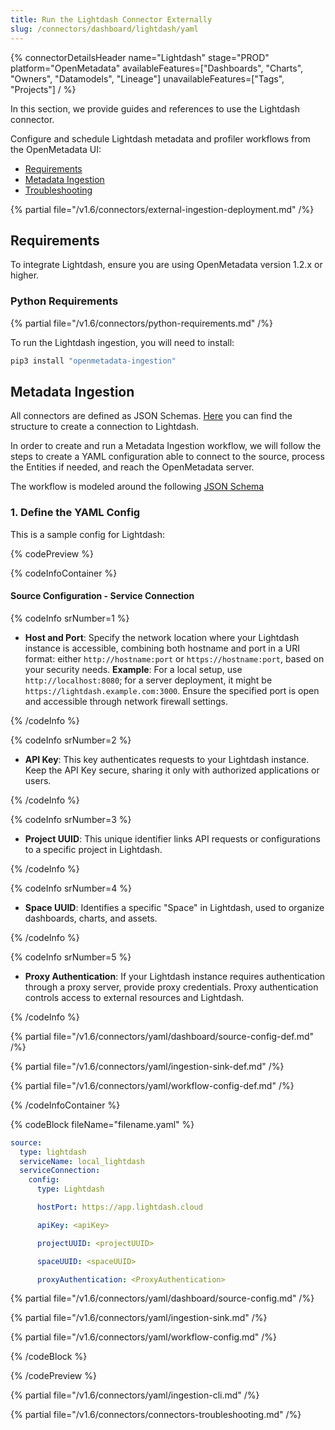 ```yaml
---
title: Run the Lightdash Connector Externally
slug: /connectors/dashboard/lightdash/yaml
---
```


{% connectorDetailsHeader
  name="Lightdash"
  stage="PROD"
  platform="OpenMetadata"
  availableFeatures=["Dashboards", "Charts", "Owners", "Datamodels", "Lineage"]
  unavailableFeatures=["Tags", "Projects"]
/ %}

In this section, we provide guides and references to use the Lightdash connector.

Configure and schedule Lightdash metadata and profiler workflows from the OpenMetadata UI:

- [Requirements](#requirements)
- [Metadata Ingestion](#metadata-ingestion)
- [Troubleshooting](#troubleshooting)

{% partial file="/v1.6/connectors/external-ingestion-deployment.md" /%}

## Requirements

To integrate Lightdash, ensure you are using OpenMetadata version 1.2.x or higher.

### Python Requirements

{% partial file="/v1.6/connectors/python-requirements.md" /%}

To run the Lightdash ingestion, you will need to install:

```bash
pip3 install "openmetadata-ingestion"
```

## Metadata Ingestion

All connectors are defined as JSON Schemas. 
[Here](https://github.com/open-metadata/OpenMetadata/blob/main/openmetadata-spec/src/main/resources/json/schema/entity/services/connections/dashboard/lightdashConnection.json)
you can find the structure to create a connection to Lightdash.

In order to create and run a Metadata Ingestion workflow, we will follow
the steps to create a YAML configuration able to connect to the source,
process the Entities if needed, and reach the OpenMetadata server.

The workflow is modeled around the following
[JSON Schema](https://github.com/open-metadata/OpenMetadata/blob/main/openmetadata-spec/src/main/resources/json/schema/metadataIngestion/workflow.json)

### 1. Define the YAML Config

This is a sample config for Lightdash:

{% codePreview %}

{% codeInfoContainer %}

#### Source Configuration - Service Connection

{% codeInfo srNumber=1 %}

- **Host and Port**: Specify the network location where your Lightdash instance is accessible, combining both hostname and port in a URI format: either `http://hostname:port` or `https://hostname:port`, based on your security needs.
**Example**: For a local setup, use `http://localhost:8080`; for a server deployment, it might be `https://lightdash.example.com:3000`.
Ensure the specified port is open and accessible through network firewall settings.

{% /codeInfo %}

{% codeInfo srNumber=2 %}

- **API Key**: This key authenticates requests to your Lightdash instance. Keep the API Key secure, sharing it only with authorized applications or users.

{% /codeInfo %}

{% codeInfo srNumber=3 %}

- **Project UUID**: This unique identifier links API requests or configurations to a specific project in Lightdash. 

{% /codeInfo %}

{% codeInfo srNumber=4 %}

- **Space UUID**: Identifies a specific "Space" in Lightdash, used to organize dashboards, charts, and assets.

{% /codeInfo %}

{% codeInfo srNumber=5 %}

- **Proxy Authentication**: If your Lightdash instance requires authentication through a proxy server, provide proxy credentials. Proxy authentication controls access to external resources and Lightdash.

{% /codeInfo %}

{% partial file="/v1.6/connectors/yaml/dashboard/source-config-def.md" /%}

{% partial file="/v1.6/connectors/yaml/ingestion-sink-def.md" /%}

{% partial file="/v1.6/connectors/yaml/workflow-config-def.md" /%}

{% /codeInfoContainer %}

{% codeBlock fileName="filename.yaml" %}

```yaml {% isCodeBlock=true %}
source:
  type: lightdash
  serviceName: local_lightdash
  serviceConnection:
    config:
      type: Lightdash
```
```yaml {% srNumber=1 %}
      hostPort: https://app.lightdash.cloud
```
```yaml {% srNumber=2 %}
      apiKey: <apiKey>
```
```yaml {% srNumber=3 %}
      projectUUID: <projectUUID>
```
```yaml {% srNumber=4 %}
      spaceUUID: <spaceUUID>
```
```yaml {% srNumber=5 %}
      proxyAuthentication: <ProxyAuthentication>
```

{% partial file="/v1.6/connectors/yaml/dashboard/source-config.md" /%}

{% partial file="/v1.6/connectors/yaml/ingestion-sink.md" /%}

{% partial file="/v1.6/connectors/yaml/workflow-config.md" /%}

{% /codeBlock %}

{% /codePreview %}

{% partial file="/v1.6/connectors/yaml/ingestion-cli.md" /%}

{% partial file="/v1.6/connectors/connectors-troubleshooting.md" /%}
